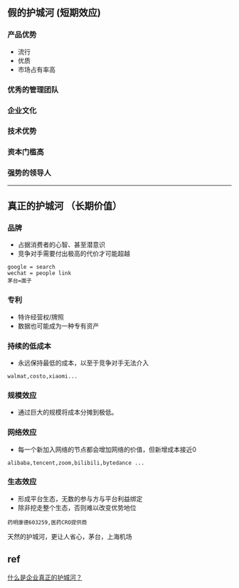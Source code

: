 ## 假的护城河 (短期效应)
### 产品优势
+ 流行
+ 优质
+ 市场占有率高
### 优秀的管理团队
### 企业文化
### 技术优势
### 资本门槛高
### 强势的领导人
___

## 真正的护城河 （长期价值）
### 品牌
+ 占据消费者的心智、甚至潜意识
+ 竞争对手需要付出极高的代价才可能超越
```
google = search   
wechat = people link   
茅台=面子   
```
### 专利
+ 特许经营权/牌照
+ 数据也可能成为一种专有资产
### 持续的低成本
+ 永远保持最低的成本，以至于竞争对手无法介入
```
walmat,costo,xiaomi...
```
### 规模效应
+ 通过巨大的规模将成本分摊到极低。
### 网络效应
+ 每一个新加入网络的节点都会增加网络的价值，但新增成本接近0
```
alibaba,tencent,zoom,bilibili,bytedance ...
```
### 生态效应
+ 形成平台生态，无数的参与方与平台利益绑定
+ 除非挖走整个生态，否则难以改变优势地位
```
药明康德603259,医药CRO提供商
```

天然的护城河，更让人省心，茅台，上海机场   
## ref
[什么是企业真正的护城河？](https://mp.weixin.qq.com/s?__biz=MzI3MjQyNzExOA==&mid=2247485798&idx=1&sn=3f4d7571f023f280a577215f283fbfe4&chksm=eb33f867dc447171fc8116e57f95da8acc06fe6456a9ed64af199ca636fafa8094287ab90842&mpshare=1&scene=1&srcid=1022Q0380Rs8XGbal8Snpbkf&sharer_sharetime=1603330939348&sharer_shareid=fd4e089cccc9c87fc598f4e238b1687f&exportkey=AiKez2iO9LJzWUqjNCBAFF0%3D&pass_ticket=cxm%2Brr2V0eWk35nOOU8zH7zquPrArFkoGKfZaPw4NRXM%2BJzpjCbp0kFTyOJ%2FHLFb&wx_header=0#rd)

